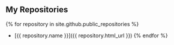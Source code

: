---
---

## My Repositories

{% for repository in site.github.public_repositories %}
* [{{ repository.name }}]({{ repository.html_url }})
{% endfor %}

